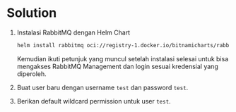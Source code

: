 # Solution

1. Instalasi RabbitMQ dengan Helm Chart

    ```bash
    helm install rabbitmq oci://registry-1.docker.io/bitnamicharts/rabbitmq --namespace rabbit
    ```
    
    Kemudian ikuti petunjuk yang muncul setelah instalasi selesai untuk bisa mengakses RabbitMQ Management dan login sesuai kredensial yang diperoleh.

2. Buat user baru dengan username `test` dan password `test`.
3. Berikan default wildcard permission untuk user `test`.
